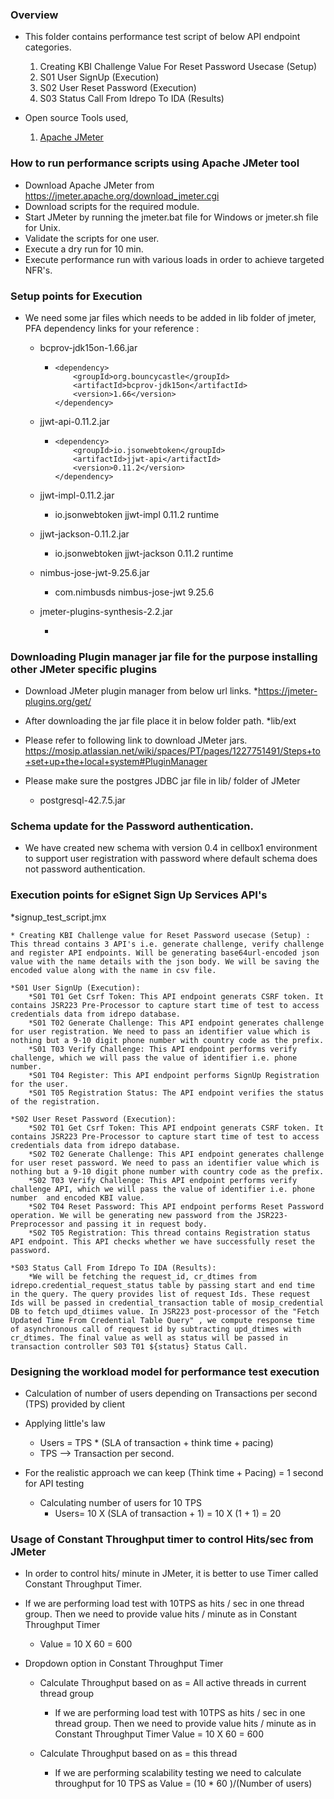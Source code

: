 
### Overview
* This folder contains performance test script of below API endpoint categories.
    1. Creating KBI Challenge Value For Reset Password Usecase (Setup)
    2. S01 User SignUp (Execution)
    3. S02 User Reset Password (Execution)
	4. S03 Status Call From Idrepo To IDA (Results)


* Open source Tools used,
    1. [Apache JMeter](https://jmeter.apache.org/)

### How to run performance scripts using Apache JMeter tool
* Download Apache JMeter from https://jmeter.apache.org/download_jmeter.cgi
* Download scripts for the required module.
* Start JMeter by running the jmeter.bat file for Windows or jmeter.sh file for Unix. 
* Validate the scripts for one user.
* Execute a dry run for 10 min.
* Execute performance run with various loads in order to achieve targeted NFR's.

### Setup points for Execution

* We need some jar files which needs to be added in lib folder of jmeter, PFA dependency links for your reference : 

   * bcprov-jdk15on-1.66.jar
      * <!-- https://mvnrepository.com/artifact/org.bouncycastle/bcprov-jdk15on -->
			<dependency>
				<groupId>org.bouncycastle</groupId>
				<artifactId>bcprov-jdk15on</artifactId>
				<version>1.66</version>
			</dependency>

   * jjwt-api-0.11.2.jar
      * <!-- https://mvnrepository.com/artifact/io.jsonwebtoken/jjwt-api -->
			<dependency>
				<groupId>io.jsonwebtoken</groupId>
				<artifactId>jjwt-api</artifactId>
				<version>0.11.2</version>
			</dependency>

   * jjwt-impl-0.11.2.jar
       * <!-- https://mvnrepository.com/artifact/io.jsonwebtoken/jjwt-impl -->
			<dependency>
				<groupId>io.jsonwebtoken</groupId>
				<artifactId>jjwt-impl</artifactId>
				<version>0.11.2</version>
				<scope>runtime</scope>
			</dependency>

   * jjwt-jackson-0.11.2.jar
       * <!-- https://mvnrepository.com/artifact/io.jsonwebtoken/jjwt-jackson -->
			<dependency>
				<groupId>io.jsonwebtoken</groupId>
				<artifactId>jjwt-jackson</artifactId>
				<version>0.11.2</version>
				<scope>runtime</scope>
			</dependency>

   * nimbus-jose-jwt-9.25.6.jar  
       * <!-- https://mvnrepository.com/artifact/com.nimbusds/nimbus-jose-jwt -->
			<dependency>
				<groupId>com.nimbusds</groupId>
				<artifactId>nimbus-jose-jwt</artifactId>
				<version>9.25.6</version>
			</dependency>

	* jmeter-plugins-synthesis-2.2.jar
		* <!-- https://jmeter-plugins.org/files/packages/jpgc-synthesis-2.2.zip -->
		

### Downloading Plugin manager jar file for the purpose installing other JMeter specific plugins

* Download JMeter plugin manager from below url links.
	*https://jmeter-plugins.org/get/

* After downloading the jar file place it in below folder path.
	*lib/ext

* Please refer to following link to download JMeter jars.
	https://mosip.atlassian.net/wiki/spaces/PT/pages/1227751491/Steps+to+set+up+the+local+system#PluginManager
	
* Please make sure the postgres JDBC jar file in lib/ folder of JMeter
	* postgresql-42.7.5.jar
	
### Schema update for the Password authentication.

* We have created new schema with version 0.4 in cellbox1 environment to support user registration with password where default schema does not password authentication.

### Execution points for eSignet Sign Up Services API's

*signup_test_script.jmx
	
	* Creating KBI Challenge value for Reset Password usecase (Setup) : This thread contains 3 API's i.e. generate challenge, verify challenge and register API endpoints. Will be generating base64url-encoded json value with the name details with the json body. We will be saving the encoded value along with the name in csv file.
	
	*S01 User SignUp (Execution):
		*S01 T01 Get Csrf Token: This API endpoint generats CSRF token. It contains JSR223 Pre-Processor to capture start time of test to access credentials data from idrepo database.
		*S01 T02 Generate Challenge: This API endpoint generates challenge for user registration. We need to pass an identifier value which is nothing but a 9-10 digit phone number with country code as the prefix.
		*S01 T03 Verify Challenge: This API endpoint performs verify challenge, which we will pass the value of identifier i.e. phone number.
		*S01 T04 Register: This API endpoint performs SignUp Registration for the user.
		*S01 T05 Registration Status: The API endpoint verifies the status of the registration.
		
	*S02 User Reset Password (Execution):
	    *S02 T01 Get Csrf Token: This API endpoint generats CSRF token. It contains JSR223 Pre-Processor to capture start time of test to access credentials data from idrepo database.
		*S02 T02 Generate Challenge: This API endpoint generates challenge for user reset password. We need to pass an identifier value which is nothing but a 9-10 digit phone number with country code as the prefix.
		*S02 T03 Verify Challenge: This API endpoint performs verify challenge API, which we will pass the value of identifier i.e. phone number  and encoded KBI value.
		*S02 T04 Reset Password: This API endpoint performs Reset Password operation. We will be generating new password from the JSR223- Preprocessor and passing it in request body.
		*S02 T05 Registration: This thread contains Registration status API endpoint. This API checks whether we have successfully reset the password.
		
	*S03 Status Call From Idrepo To IDA (Results):
		*We will be fetching the request_id, cr_dtimes from idrepo.credential_request_status table by passing start and end time in the query. The query provides list of request Ids. These request Ids will be passed in credential_transaction table of mosip_credential DB to fetch upd_dtiimes value. In JSR223 post-processor of the "Fetch Updated Time From Credential Table Query" , we compute response time of asynchronous call of request id by subtracting upd_dtimes with cr_dtimes. The final value as well as status will be passed in transaction controller S03 T01 ${status} Status Call.
			
### Designing the workload model for performance test execution
* Calculation of number of users depending on Transactions per second (TPS) provided by client

* Applying little's law
	* Users = TPS * (SLA of transaction + think time + pacing)
	* TPS --> Transaction per second.
	
* For the realistic approach we can keep (Think time + Pacing) = 1 second for API testing
	* Calculating number of users for 10 TPS
		* Users= 10 X (SLA of transaction + 1)
		       = 10 X (1 + 1)
			   = 20
			   
### Usage of Constant Throughput timer to control Hits/sec from JMeter
* In order to control hits/ minute in JMeter, it is better to use Timer called Constant Throughput Timer.

* If we are performing load test with 10TPS as hits / sec in one thread group. Then we need to provide value hits / minute as in Constant Throughput Timer
	* Value = 10 X 60
			= 600

* Dropdown option in Constant Throughput Timer
	* Calculate Throughput based on as = All active threads in current thread group
		* If we are performing load test with 10TPS as hits / sec in one thread group. Then we need to provide value hits / minute as in Constant Throughput Timer
	 			Value = 10 X 60
					  = 600
		  
	* Calculate Throughput based on as = this thread
		* If we are performing scalability testing we need to calculate throughput for 10 TPS as 
          Value = (10 * 60 )/(Number of users)
